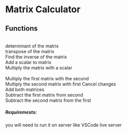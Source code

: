 # Matrix Calculator

<h2>Functions</h2>

<br>determinant of the matrix
<br>transpose of the matrix
<br>Find the inverse of the matrix
<br>Add a scalar to matrix 
<br>Multiply the matrix with a scalar
<br>
<br>Multiply the first matrix with the second
<br>Multiply the second matrix with first Cancel changes
<br>Add both matrices 
<br>Subtract the first matrix from second 
<br>Subtract the second matrix from the first 

<h5>Requiremests:</h5>
you will need to run it on server like VSCode live server
